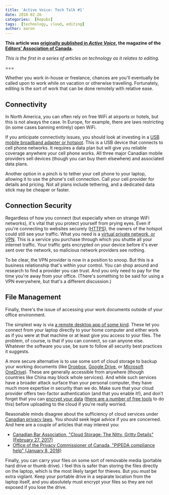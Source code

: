 ```yaml
---
title: 'Active Voice: Tech Talk #1'
date: 2018-02-26
categories:  [Repubs]
tags:  [technology, cloud, editing]
author: aaron
---
```


**This article was [originally published in *Active Voice*](https://activevoice.editors.ca/winter-2018/tech-talk/), the magazine of the [Editors' Association of Canada](http://editors.ca).**

*This is the first in a series of articles on technology as it relates to editing.*

===

Whether you work in-house or freelance, chances are you'll eventually be called upon to work while on vacation or otherwise travelling. Fortunately, editing is the sort of work that can be done remotely with relative ease.

## Connectivity

In North America, you can often rely on free WiFi at airports or hotels, but this is not always the case. In Europe, for example, there are laws restricting (in some cases banning entirely) open WiFi.

If you anticipate connectivity issues, you should look at investing in a [USB mobile broadband adapter or hotspot](https://www.lifewire.com/how-to-get-4g-or-3g-on-your-laptop-2378203). This is a USB device that connects to cell phone networks. It requires a data plan but will give you reliable coverage anywhere your cell phone works. All three major Canadian mobile providers sell devices (though you can buy them elsewhere) and associated data plans.

Another option in a pinch is to tether your cell phone to your laptop, allowing it to use the phone's cell connection. Call your cell provider for details and pricing. Not all plans include tethering, and a dedicated data stick may be cheaper or faster.

## Connection Security

Regardless of how you connect (but especially when on strange WiFi networks), it's vital that you protect yourself from prying eyes. Even if you're connecting to websites securely ([HTTPS](http://www.geekyedge.com/https-for-dummies-what-you-need-to-know/)), the owners of the hotspot could still see your traffic. What you need is a [virtual private network, or VPN](https://www.cnet.com/how-to/understanding-vpns-and-how-to-choose-one/). This is a service you purchase through which you shuttle all your internet traffic. Your traffic gets encrypted on your device before it's ever sent over the network, so malicious network providers see nothing.

To be clear, the VPN provider is now in a position to snoop. But this is a business relationship that's within your control. You can shop around and research to find a provider you can trust. And you only need to pay for the time you're away from your office. (There's something to be said for using a VPN everywhere, but that's a different discussion.)

## File Management

Finally, there's the issue of accessing your work documents outside of your office environment.

The simplest way is via [a remote desktop app of some kind](https://www.lifewire.com/free-remote-access-software-tools-2625161). These let you connect from your laptop directly to your home computer and either work as if you were at that machine or at least give you access to your files. The problem, of course, is that if you can connect, so can anyone else. Whatever the software you use, be sure to follow all security best practices it suggests.

A more secure alternative is to use some sort of cloud storage to backup your working documents (like [Dropbox](https://dropbox.com/), [Google Drive](https://drive.google.com/), or [Microsoft OneDrive](https://onedrive.live.com/about/en-ca/)). These are generally accessible from anywhere (though countries like China may block whole services). And while such services have a broader attack surface than your personal computer, they have much more expertise in security than we do. Make sure that your cloud provider offers two-factor authentication (and that you enable it!), and don't forget that you can [encrypt your data](https://www.engadget.com/2017/03/07/a-beginner-s-guide-to-encryption/) ([there are a number of free tools](https://lifehacker.com/five-best-file-encryption-tools-5677725) to do this) before uploading to the cloud if you're really worried.

Reasonable minds disagree about the sufficiency of cloud services under [Canadian privacy laws](https://www.priv.gc.ca/en/privacy-topics/privacy-laws-in-canada/02_05_d_15/). You should seek legal advice if you are concerned. And here are a couple of articles that may interest you:

  * [Canadian Bar Association, "Cloud Storage: The Nitty, Gritty Details" (February 27, 2017)](https://www.cba-alberta.org/Publications-Resources/Resources/Law-Matters/Law-Matters-Winter-2016-17/Cloud-Storage-The-Nitty,-Gritty-Details)
  * [Office of the Privacy Commissioner of Canada, "PIPEDA compliance help" (January 8, 2018)](https://www.priv.gc.ca/en/privacy-topics/privacy-laws-in-canada/the-personal-information-protection-and-electronic-documents-act-pipeda/pipeda-compliance-help/)

Finally, you can carry your files on some sort of removable media (portable hard drive or thumb drive). I feel this is safer than storing the files directly on the laptop, which is the most likely target for thieves. But you must be extra vigilant. Keep your portable drive in a separate location from the laptop itself, and you absolutely must encrypt your files so they are not exposed if you lose the drive.